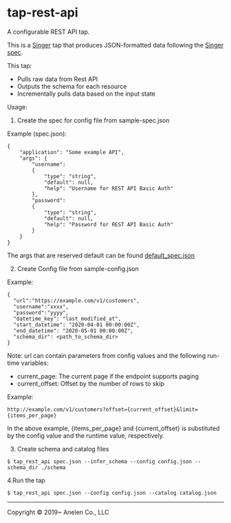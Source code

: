 # tap-rest-api

A configurable REST API tap.

This is a [Singer](https://singer.io) tap that produces JSON-formatted data
following the [Singer
spec](https://github.com/singer-io/getting-started/blob/master/SPEC.md).

This tap:

- Pulls raw data from Rest API
- Outputs the schema for each resource
- Incrementally pulls data based on the input state

Usage:

1. Create the spec for config file from sample-spec.json

Example (spec.json):

```
{
    "application": "Some example API",
    "args": {
        "username":
        {
            "type": "string",
            "default": null,
            "help": "Username for REST API Basic Auth"
        },
        "password":
        {
            "type": "string",
            "default": null,
            "help": "Password for REST API Basic Auth"
        }
    }
}
```

The args that are reserved default can be found [default_spec.json](./default_spec.json)


2. Create Config file from sample-config.json

Example:
```
{
  "url":"https://example.com/v1/customers",
  "username":"xxxx",
  "password":"yyyy",
  "datetime_key": "last_modified_at",
  "start_datetime": "2020-04-01 00:00:00Z",
  "end_datetime": "2020-05-01 00:00:00Z",
  "schema_dir": <path_to_schema_dir>
}
```

Note: url can contain parameters from config values and the following run-time variables:

- current_page: The current page if the endpoint supports paging
- current_offset: Offset by the number of rows to skip

Example:

```
http://example.com/v1/customers?offset={current_offset}&limit={items_per_page}
```

In the above example, {items_per_page} and {current_offset} is substituted by the config value and the runtime value, respectively.

3. Create schema and catalog files

```
$ tap_rest_api spec.json --infer_schema --config config.json --schema_dir ./schema
```

4.Run the tap

```
$ tap_rest_api spec.json --config config.json --catalog catalog.json
```

---

Copyright &copy; 2019~ Anelen Co., LLC
